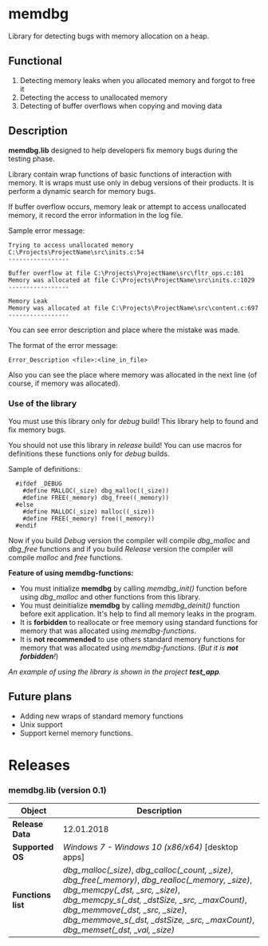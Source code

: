 # memdbg
Library for detecting bugs with memory allocation on a heap.

## Functional
1. Detecting memory leaks when you allocated memory and forgot to free it
1. Detecting the access to unallocated memory
1. Detecting of buffer overflows when copying and moving data

## Description

**memdbg.lib** designed to help developers fix memory bugs during the testing phase.

Library contain wrap functions of basic functions of interaction with memory. It is wraps must use only in debug versions of their products. It is perform a dynamic search for memory bugs.

If buffer overflow occurs, memory leak or attempt to access unallocated memory, it record the error information in the log file.

Sample error message:
```
Trying to access unallocated memory C:\Projects\ProjectName\src\inits.c:54
-----------------

Buffer overflow at file C:\Projects\ProjectName\src\fltr_ops.c:101
Memory was allocated at file C:\Projects\ProjectName\src\inits.c:1029
-----------------

Memory Leak
Memory was allocated at file C:\Projects\ProjectName\src\content.c:697
-----------------

```

You can see error description and place where the mistake was made.

The format of the error message:

```
Error_Description <file>:<line_in_file>
```

Also you can see the place where memory was allocated in the next line (of course, if memory was allocated).

### Use of the library

You must use this library only for *debug* build! This library help to found and fix memory bugs.

You should not use this library in *release* build! You can use macros for definitions these functions only for *debug* builds.

Sample of definitions:

```
  #ifdef _DEBUG
    #define MALLOC(_size) dbg_malloc((_size))
    #define FREE(_memory) dbg_free((_memory))
  #else
    #define MALLOC(_size) malloc((_size))
    #define FREE(_memory) free((_memory))
  #endif

```

Now if you build *Debug* version the compiler will compile *dbg_malloc* and *dbg_free* functions and if you build *Release* version the compiler will compile *malloc* and *free* functions.

**Feature of using memdbg-functions:**
* You must initialize **memdbg** by calling *memdbg_init()* function before using *dbg_malloc* and other functions from this library.
* You must deinitialize **memdbg** by calling *memdbg_deinit()* function before exit application. It's help to find all memory leaks in the program.
* It is **forbidden** to reallocate or free memory using standard functions for memory that was allocated using *memdbg-functions*.
* It is **not recommended** to use others standard memory functions for memory that was allocated using *memdbg-functions*. (*But it is **not forbidden**!*)

*An example of using the library is shown in the project **test_app**.*

## Future plans

* Adding new wraps of standard memory functions
* Unix support
* Support kernel memory functions.

# Releases
### memdbg.lib (version 0.1)

Object             | Description
-------------------|------------------------
**Release Data**   | 12.01.2018
**Supported OS**   | *Windows 7 - Windows 10 (x86/x64)* [desktop apps]
**Functions list** | *dbg_malloc(_size)*, *dbg_calloc(_count, _size)*, *dbg_free(_memory)*, *dbg_realloc(_memory, _size)*, *dbg_memcpy(_dst, _src, _size)*, *dbg_memcpy_s(_dst, _dstSize, _src, _maxCount)*, *dbg_memmove(_dst, _src, _size)*, *dbg_memmove_s(_dst, _dstSize, _src, _maxCount)*, *dbg_memset(_dst, _val, _size)*
